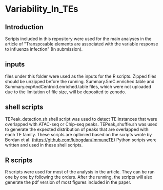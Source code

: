 # Variability_In_TEs

## Introduction
Scripts included in this repository were used for the main analyses in the article of "Transposable elements are associated with the variable response to influenza infection" (In submission).

## inputs
files under this folder were used as the inputs for the R scripts. Zipped files should be unzipped before the running. Summary.5mC.enriched.table and Summary.expAndCentroid.enriched.table files, which were not uploaded due to the limitation of file size, will be deposited to zenodo.

## shell scripts
TEPeak_detection.sh shell script was used to detect TE instances that were overlapped with ATAC-seq or Chip-seq peaks. 
TEPeak_shuffle.sh was used to generate the expected distribution of peaks that are overlapped with each TE family.
These scripts are optimied based on the scripts wrote by Bordan et al. (https://github.com/lubogdan/ImmuneTE) Python scripts were written and used in these shell scripts. 

## R scripts
R scripts were used for most of the analysis in the article. They can be ran one by one by following the orders. After the running, the scripts will also generate the pdf version of most figures included in the paper.

